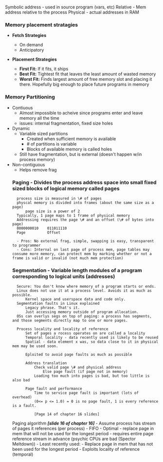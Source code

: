 Symbolic address - used in source program (vars, etc)
Relative - Mem address relative to the process
Physical - actual addresses in RAM

### Memory placement stratagies
- **Fetch Strategies**
    - On demand
    - Anticipatory

- **Placement Strategies**
    - **First Fit:** If it fits, it ships
    - **Best Fit:** Tightest fit that leaves the least amount of wasted memory
    - **Worst Fit:** Finds largest amount of free memory slot and placing it there. Hopefully big enough to place future programs in memory

### Memory Partitioning
- Contiuous
    -   Almost impossible to acheive since programs enter and leave memory all the time
    -   issues: internal fragmentation, fixed size holes
- Dynamic
    -   Variable sized partitions
        - Created when sufficient memory is available
        - \# of partitions is variable
        - Blocks of available memory is called holes
    - Still have fragmentation, but is external (doesn't happen w/in process memory)
- Non-contiguous
    - Helps remove frag
    ### Paging - Divides the process address space into small fixed sized blocks of logical memory called pages
        process size is measured in \# of pages
        physcal memory is divided into frames (about the same size as a page)
            page size is a power of 2
        Typically, 1 page maps to 1 frame of physical memory
        Addressing requires the page \# and an offset (\# of bytes into page)
        0000000010    011011110
        Page          Offset

        - Pros: No external frag, simple, swapping is easy, transparent to programmer
        - Cons: Internal on last page of process mem, page tables may consume more memory, can protect mem by marking whether or not a frame is valid or invalid (not much mem protection)
    ### Segmentation - Variable length modules of a program corresponding to logical units (addresses)
        Secure: You don't know where memory of a program starts or ends.
        Linux does not use it at a process level. Avoids it as much as possible.
            Kernel space and userspace data and code only.
        Segmentation faults in Linux explained
            Legacy phrase. That's it.
            Just accessing memory outside of program allocation.
        OSs can overlys segs on top of paging: a process has segments, and those segments directly map to one or more pages.
        
        Process locality and locality of reference
            Set of pages a rocess operates on are called a locality
            Temporal locality - data recently used is likely to be reused
            Spatial - data element x was, so data close to it in physical mem may be used soon.

            Eploited to avoid page faults as much as possible
            
            Address translation
                Check valid page \# and physical address
                    Else page fault (if page not in memory)
                Loading too much into pages is bad, but too little is also bad

            Page fault and performance
                Time to service page fault is important (lots of overhead)
                (0<= p <= 1.0) = 0 is no page fault, 1 is every reference is a fault.

                [Page 14 of chapter 16 slides]

    Paging algorithm ***[slide 16 of chapter 16]***
        - Assume process has stream of pages it references (per process)
        - FIFO
        - Optimal - replace page in mem that will not be used for the longest period
            - requires entire page reference stream in advance (psychic CPUs are bad (Spector Meltdown))
        - Least recently used:
            - Replace page in mem that has not been used for the longest period
            - Exploits locality of reference (temporal)